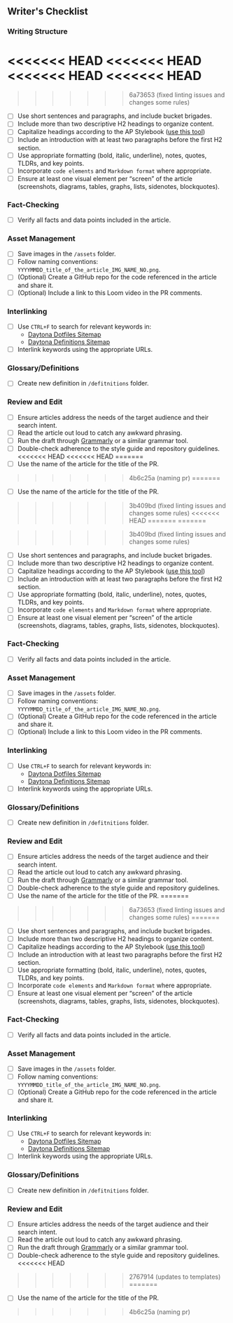 ## Writer's Checklist

### Writing Structure
<<<<<<< HEAD
<<<<<<< HEAD
<<<<<<< HEAD
<<<<<<< HEAD
=======
>>>>>>> 6a73653 (fixed linting issues and changes some rules)

- [ ] Use short sentences and paragraphs, and include bucket brigades.
- [ ] Include more than two descriptive H2 headings to organize content.
- [ ] Capitalize headings according to the AP Stylebook
      ([use this tool](https://capitalizemytitle.com/style/AP/))
- [ ] Include an introduction with at least two paragraphs before the first H2
      section.
- [ ] Use appropriate formatting (bold, italic, underline), notes, quotes,
      TLDRs, and key points.
- [ ] Incorporate `code elements` and `Markdown format` where appropriate.
- [ ] Ensure at least one visual element per “screen” of the article
      (screenshots, diagrams, tables, graphs, lists, sidenotes, blockquotes).

### Fact-Checking

- [ ] Verify all facts and data points included in the article.

### Asset Management

- [ ] Save images in the `/assets` folder.
- [ ] Follow naming conventions:
      `YYYYMMDD_title_of_the_article_IMG_NAME_NO.png`.
- [ ] (Optional) Create a GitHub repo for the code referenced in the article and
      share it.
- [ ] (Optional) Include a link to this Loom video in the PR comments.

### Interlinking

- [ ] Use `CTRL+F` to search for relevant keywords in:
  - [Daytona Dotfiles Sitemap](https://www.daytona.io/sitemap-dotfiles.xml)
  - [Daytona Definitions Sitemap](https://www.daytona.io/sitemap-definitions.xml)
- [ ] Interlink keywords using the appropriate URLs.

### Glossary/Definitions

- [ ] Create new definition in `/defitnitions` folder.

### Review and Edit

- [ ] Ensure articles address the needs of the target audience and their search
      intent.
- [ ] Read the article out loud to catch any awkward phrasing.
- [ ] Run the draft through [Grammarly](https://grammarly.com) or a similar
      grammar tool.
- [ ] Double-check adherence to the style guide and repository guidelines.
<<<<<<< HEAD
<<<<<<< HEAD
=======
- [ ] Use the name of the article for the title of the PR.
>>>>>>> 4b6c25a (naming pr)
=======
- [ ] Use the name of the article for the title of the PR.
>>>>>>> 3b409bd (fixed linting issues and changes some rules)
<<<<<<< HEAD
=======
=======

>>>>>>> 3b409bd (fixed linting issues and changes some rules)
- [ ] Use short sentences and paragraphs, and include bucket brigades.
- [ ] Include more than two descriptive H2 headings to organize content.
- [ ] Capitalize headings according to the AP Stylebook
      ([use this tool](https://capitalizemytitle.com/style/AP/))
- [ ] Include an introduction with at least two paragraphs before the first H2
      section.
- [ ] Use appropriate formatting (bold, italic, underline), notes, quotes,
      TLDRs, and key points.
- [ ] Incorporate `code elements` and `Markdown format` where appropriate.
- [ ] Ensure at least one visual element per “screen” of the article
      (screenshots, diagrams, tables, graphs, lists, sidenotes, blockquotes).

### Fact-Checking

- [ ] Verify all facts and data points included in the article.

### Asset Management

- [ ] Save images in the `/assets` folder.
- [ ] Follow naming conventions:
      `YYYYMMDD_title_of_the_article_IMG_NAME_NO.png`.
- [ ] (Optional) Create a GitHub repo for the code referenced in the article and
      share it.
- [ ] (Optional) Include a link to this Loom video in the PR comments.

### Interlinking

- [ ] Use `CTRL+F` to search for relevant keywords in:
  - [Daytona Dotfiles Sitemap](https://www.daytona.io/sitemap-dotfiles.xml)
  - [Daytona Definitions Sitemap](https://www.daytona.io/sitemap-definitions.xml)
- [ ] Interlink keywords using the appropriate URLs.

### Glossary/Definitions

- [ ] Create new definition in `/defitnitions` folder.

### Review and Edit

- [ ] Ensure articles address the needs of the target audience and their search
      intent.
- [ ] Read the article out loud to catch any awkward phrasing.
- [ ] Run the draft through [Grammarly](https://grammarly.com) or a similar
      grammar tool.
- [ ] Double-check adherence to the style guide and repository guidelines.
- [ ] Use the name of the article for the title of the PR.
=======
>>>>>>> 6a73653 (fixed linting issues and changes some rules)
=======
- [ ] Use short sentences and paragraphs, and include bucket brigades.
- [ ] Include more than two descriptive H2 headings to organize content.
- [ ] Capitalize headings according to the AP Stylebook ([use this tool](https://capitalizemytitle.com/style/AP/))
- [ ] Include an introduction with at least two paragraphs before the first H2 section.
- [ ] Use appropriate formatting (bold, italic, underline), notes, quotes, TLDRs, and key points.
- [ ] Incorporate `code elements` and `Markdown format` where appropriate.
- [ ] Ensure at least one visual element per “screen” of the article (screenshots, diagrams, tables, graphs, lists, sidenotes, blockquotes).

### Fact-Checking
- [ ] Verify all facts and data points included in the article.

### Asset Management
- [ ] Save images in the `/assets` folder.
- [ ] Follow naming conventions: `YYYYMMDD_title_of_the_article_IMG_NAME_NO.png`.
- [ ] (Optional) Create a GitHub repo for the code referenced in the article and share it.

### Interlinking
- [ ] Use `CTRL+F` to search for relevant keywords in:
    - [Daytona Dotfiles Sitemap](https://www.daytona.io/sitemap-dotfiles.xml)
    - [Daytona Definitions Sitemap](https://www.daytona.io/sitemap-definitions.xml)
- [ ] Interlink keywords using the appropriate URLs.

### Glossary/Definitions
- [ ] Create new definition in `/defitnitions` folder.

### Review and Edit
- [ ] Ensure articles address the needs of the target audience and their search intent.
- [ ] Read the article out loud to catch any awkward phrasing.
- [ ] Run the draft through [Grammarly](https://grammarly.com) or a similar grammar tool.
- [ ] Double-check adherence to the style guide and repository guidelines.
<<<<<<< HEAD
>>>>>>> 2767914 (updates to templates)
=======
- [ ] Use the name of the article for the title of the PR.
>>>>>>> 4b6c25a (naming pr)
